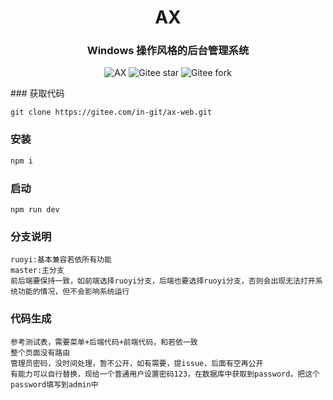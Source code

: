 <div align="center"><h1 align="center">AX</h3></div>
<div align="center"><h3 align="center">Windows 操作风格的后台管理系统</h3>
</div>
<p align="center">
   <img src="https://img.shields.io/badge/AX-V1.0-green" alt="AX">
   <img src="https://img.shields.io/badge/AX-权限管理-red" alt="Gitee star">
   <img src="https://img.shields.io/badge/AX-可视化-blue" alt="Gitee fork">
</p>
### 获取代码

```
git clone https://gitee.com/in-git/ax-web.git
```

### 安装

```bash
npm i
```

### 启动

```
npm run dev
```



### 分支说明

```
ruoyi:基本兼容若依所有功能
master:主分支
前后端要保持一致，如前端选择ruoyi分支，后端也要选择ruoyi分支，否则会出现无法打开系统功能的情况，但不会影响系统运行
```

### 代码生成

```
参考测试表，需要菜单+后端代码+前端代码，和若依一致
整个页面没有路由
管理员密码，没时间处理，暂不公开，如有需要，提issue，后面有空再公开
有能力可以自行替换，现给一个普通用户设置密码123，在数据库中获取到password，把这个password填写到admin中
```

